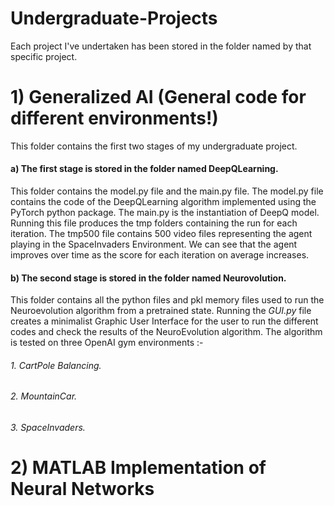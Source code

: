 # Undergraduate-Projects
Each project I've undertaken has been stored in the folder named by that specific project.

# 1) Generalized AI (General code for different environments!)
This folder contains the first two stages of my undergraduate project.
   #### a) The first stage is stored in the folder named DeepQLearning.
   This folder contains the model.py file and the main.py file. The model.py file contains the code of the 
   DeepQLearning algorithm implemented using the PyTorch python package.
   The main.py is the instantiation of DeepQ model. Running this file produces the tmp folders containing 
   the run for each iteration. The tmp500 file contains 500 video files representing the agent playing in 
   the SpaceInvaders Environment. We can see that the agent improves over time as the score for each iteration 
   on average increases.
   
   #### b) The second stage is stored in the folder named Neurovolution.
   This folder contains all the python files and pkl memory files used to run the Neuroevolution algorithm 
   from a pretrained state. Running the *GUI.py* file creates a minimalist Graphic User Interface for the user to run the different
   codes and check the results of the NeuroEvolution algorithm. The algorithm is tested on three OpenAI gym environments :-
   ###### 1. CartPole Balancing.
   ###### 2. MountainCar.
   ###### 3. SpaceInvaders.
   
# 2) MATLAB Implementation of Neural Networks

